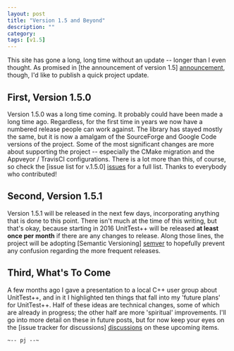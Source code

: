 ```yaml
---
layout: post
title: "Version 1.5 and Beyond"
description: ""
category: 
tags: [v1.5]
---
```


This site has gone a long, long time without an update -- longer than I even thought. As
promised in [the announcement of version 1.5] [announcement], though, I'd like to publish a
quick project update.

## First, Version 1.5.0

Version 1.5.0 was a long time coming. It probably could have been made a long time ago.
Regardless, for the first time in years we now have a numbered release people can work against.
The library has stayed mostly the same, but it is now a amalgam of the SourceForge and Google
Code versions of the project. Some of the most significant changes are more about supporting
the project -- especially the CMake migration and the Appveyor / TravisCI configurations. There
is a lot more than this, of course, so check the [issue list for v.1.5.0] [issues] for a full
list. Thanks to everybody who contributed!

## Second, Version 1.5.1

Version 1.5.1 will be released in the next few days, incorporating anything that is done to this
point. There isn't much at the time of this writing, but that's okay, because starting in 2016
UnitTest++ will be released **at least once per month** if there are any changes to release.
Along those lines, the project will be adopting [Semantic Versioning] [semver] to hopefully
prevent any confusion regarding the more frequent releases.

## Third, What's To Come

A few months ago I gave a presentation to a local C++ user group about UnitTest++, and in it
I highlighted ten things that fall into my 'future plans' for UnitTest++. Half of these ideas
are technical changes, some of which are already in progress; the other half are more
'spiritual' improvements. I'll go into more detail on these in future posts, but for now keep
your eyes on the [issue tracker for discussions] [discussions] on these upcoming items.

`~-- pj --~`

[announcement]: https://github.com/unittest-cpp/unittest-cpp/issues/80 "v1.5.0 Announcement"
[issues]: https://github.com/unittest-cpp/unittest-cpp/issues?q=is%3Aissue+is%3Aclosed+milestone%3A1.5.0 "v1.5.0 Issues"
[semver]: http://semver.org/spec/v2.0.0.html "Semantic Versioning 2.0.0"
[discussions]: https://github.com/unittest-cpp/unittest-cpp/issues?q=is%3Aopen+is%3Aissue+label%3Adiscussion "Open Issues tagged 'Discussion'"
